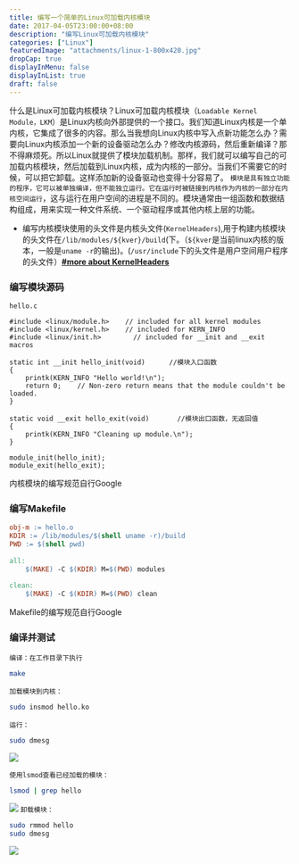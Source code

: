 ```yaml
---
title: 编写一个简单的Linux可加载内核模块
date: 2017-04-05T23:00:00+08:00
description: "编写Linux可加载内核模块"
categories: ["Linux"]
featuredImage: "attachments/linux-1-800x420.jpg"
dropCap: true
displayInMenu: false
displayInList: true
draft: false
---
```


什么是Linux可加载内核模块？Linux可加载内核模块（`Loadable Kernel Module，LKM`）是Linux内核向外部提供的一个接口。我们知道Linux内核是一个单内核，它集成了很多的内容。那么当我想向Linux内核中写入点新功能怎么办？需要向Linux内核添加一个新的设备驱动怎么办？修改内核源码，然后重新编译？那不得麻烦死。所以Linux就提供了模块加载机制。那样，我们就可以编写自己的可加载内核模块，然后加载到Linux内核，成为内核的一部分。当我们不需要它的时候，可以把它卸载。这样添加新的设备驱动也变得十分容易了。
`模块是具有独立功能的程序，它可以被单独编译，但不能独立运行。它在运行时被链接到内核作为内核的一部分在内核空间运行`，这与运行在用户空间的进程是不同的。模块通常由一组函数和数据结构组成，用来实现一种文件系统、一个驱动程序或其他内核上层的功能。


<!-- more -->

- 编写内核模块使用的头文件是内核头文件(`KernelHeaders`),用于构建内核模块的头文件在`/lib/modules/${kver}/build`(下。（`${kver`是当前linux内核的版本，一般是`uname -r`的输出)。(`/usr/include`下的头文件是用户空间用户程序的头文件）**[#more about KernelHeaders](https://kernelnewbies.org/KernelHeaders)**

### 编写模块源码
`hello.c`
```1c
#include <linux/module.h>    // included for all kernel modules
#include <linux/kernel.h>    // included for KERN_INFO
#include <linux/init.h>        // included for __init and __exit macros

static int __init hello_init(void)      //模块入口函数
{
    printk(KERN_INFO "Hello world!\n");
    return 0;    // Non-zero return means that the module couldn't be loaded.
}

static void __exit hello_exit(void)       //模块出口函数，无返回值
{
    printk(KERN_INFO "Cleaning up module.\n");
}

module_init(hello_init);
module_exit(hello_exit);
```
内核模块的编写规范自行Google

### 编写Makefile
```makefile
obj-m := hello.o
KDIR := /lib/modules/$(shell uname -r)/build
PWD := $(shell pwd)
 
all:
	$(MAKE) -C $(KDIR) M=$(PWD) modules
 
clean:
	$(MAKE) -C $(KDIR) M=$(PWD) clean
```
Makefile的编写规范自行Google
### 编译并测试
`编译：在工作目录下执行`
```bash
make
```
`加载模块到内核：`
```bash
sudo insmod hello.ko
```
`运行：`
```bash
sudo dmesg
```
![](../../static/img/linux-modules/linux-modules-1.png)

`使用lsmod查看已经加载的模块：`
```bash
lsmod | grep hello
```
![](../../static/img/linux-modules/linux-modules-2.png)
`卸载模块：`
```bash
sudo rmmod hello
sudo dmesg
```
![](../../static/img/linux-modules/linux-modules-3.png)
